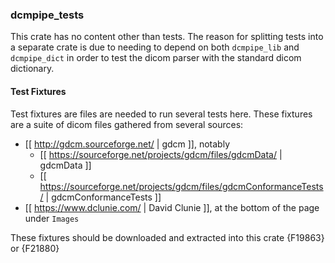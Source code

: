 ### dcmpipe_tests

This crate has no content other than tests. The reason for splitting tests into a separate crate is due to needing to depend on both `dcmpipe_lib` and `dcmpipe_dict` in order to test the dicom parser with the standard dicom dictionary.

#### Test Fixtures
Test fixtures are files are needed to run several tests here. These fixtures are a suite of dicom files gathered from several sources:
 - [[ http://gdcm.sourceforge.net/ | gdcm ]], notably
   - [[ https://sourceforge.net/projects/gdcm/files/gdcmData/ | gdcmData ]]
   - [[ https://sourceforge.net/projects/gdcm/files/gdcmConformanceTests/ | gdcmConformanceTests ]]
 - [[ https://www.dclunie.com/ | David Clunie ]], at the bottom of the page under `Images`

These fixtures should be downloaded and extracted into this crate
{F19863}
or
{F21880}